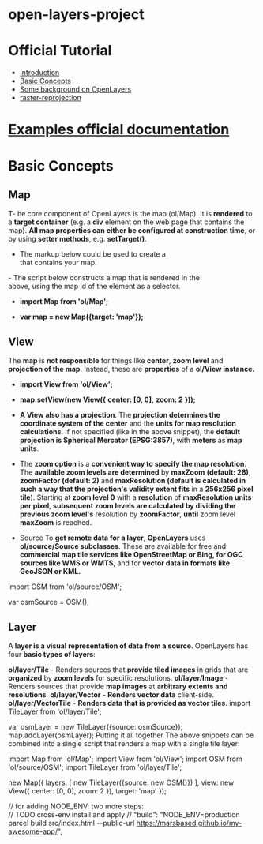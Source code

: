 # open-layers-project
# Official Tutorial
- [Introduction](https://openlayers.org/en/latest/doc/tutorials/bundle.html)
- [Basic Concepts](https://openlayers.org/en/latest/doc/tutorials/concepts.html)
- [Some background on OpenLayers](https://openlayers.org/en/latest/doc/tutorials/background.html)
- [raster-reprojection](https://openlayers.org/en/latest/doc/tutorials/raster-reprojection.html)
# [Examples official documentation](https://openlayers.org/en/latest/examples/)
# Basic Concepts
## Map
T- he core component of OpenLayers is the map (ol/Map). It is **rendered** to a **target container** (e.g. a **div** element on the web page that contains the map). **All map properties can either be configured at construction time**, or by using **setter methods**, e.g. **setTarget()**.

- The markup below could be used to create a <div> that contains your map.

<div id="map" style="width: 100%, height: 400px"></div>
- The script below constructs a map that is rendered in the <div> above, using the map id of the element as a selector.

- **import Map from 'ol/Map';**

- **var map = new Map({target: 'map'});**

## View
The **map** is **not responsible** for things like **center**, **zoom level** and **projection of the map**. Instead, these are **properties** of a **ol/View instance.**

- **import View from 'ol/View';**

- **map.setView(new View({**
  **center: [0, 0],**
  **zoom: 2**
**}));**
- **A View also has a projection**. The **projection determines the coordinate system of the center** and the **units for map resolution calculations**. If not specified (like in the above snippet), the **default projection is Spherical Mercator (EPSG:3857)**, with **meters** as **map units**.

- The **zoom option** is a **convenient way to specify the map resolution**. The **available zoom levels are determined** by **maxZoom** **(default: 28)**, **zoomFactor (default: 2)** and **maxResolution (default is calculated in such a way that the projection's validity extent fits** in a **256x256 pixel tile**). Starting at **zoom level 0** with a **resolution** of **maxResolution units per pixel**, **subsequent zoom levels are calculated by dividing the previous zoom level's** resolution by **zoomFactor**, **until** zoom level **maxZoom** is reached.

- Source
To **get remote data for a layer**, **OpenLayers** uses **ol/source/Source subclasses**. These are available for free and **commercial map tile services like OpenStreetMap or Bing, for OGC sources like WMS or WMTS**, and for **vector data in formats like GeoJSON or KML.**

import OSM from 'ol/source/OSM';

var osmSource = OSM();
## Layer
A **layer is a visual representation of data from a source**. OpenLayers has four **basic types of layers**:

**ol/layer/Tile** - Renders sources that **provide tiled images** in grids that are **organized** by **zoom levels** for specific resolutions.
**ol/layer/Image** - Renders sources that provide **map images** at **arbitrary extents and resolutions**.
**ol/layer/Vector** - **Renders vector data** client-side.
**ol/layer/VectorTile** - **Renders data that is provided as vector tiles**.
import TileLayer from 'ol/layer/Tile';

var osmLayer = new TileLayer({source: osmSource});
map.addLayer(osmLayer);
Putting it all together
The above snippets can be combined into a single script that renders a map with a single tile layer:

import Map from 'ol/Map';
import View from 'ol/View';
import OSM from 'ol/source/OSM';
import TileLayer from 'ol/layer/Tile';

new Map({
  layers: [
    new TileLayer({source: new OSM()})
  ],
  view: new View({
    center: [0, 0],
    zoom: 2
  }),
  target: 'map'
});

// for adding NODE_ENV: two more steps:  
// TODO cross-env install and apply
// "build": "NODE_ENV=production parcel build src/index.html --public-url https://marsbased.github.io/my-awesome-app/",